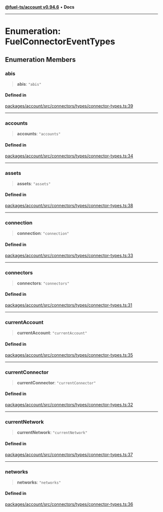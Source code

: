 [**@fuel-ts/account v0.94.6**](../index.md) • **Docs**

***

# Enumeration: FuelConnectorEventTypes

## Enumeration Members

### abis

> **abis**: `"abis"`

#### Defined in

[packages/account/src/connectors/types/connector-types.ts:39](https://github.com/FuelLabs/fuels-ts/blob/edc427a506b3935e5c3045680dbc2670666cb638/packages/account/src/connectors/types/connector-types.ts#L39)

***

### accounts

> **accounts**: `"accounts"`

#### Defined in

[packages/account/src/connectors/types/connector-types.ts:34](https://github.com/FuelLabs/fuels-ts/blob/edc427a506b3935e5c3045680dbc2670666cb638/packages/account/src/connectors/types/connector-types.ts#L34)

***

### assets

> **assets**: `"assets"`

#### Defined in

[packages/account/src/connectors/types/connector-types.ts:38](https://github.com/FuelLabs/fuels-ts/blob/edc427a506b3935e5c3045680dbc2670666cb638/packages/account/src/connectors/types/connector-types.ts#L38)

***

### connection

> **connection**: `"connection"`

#### Defined in

[packages/account/src/connectors/types/connector-types.ts:33](https://github.com/FuelLabs/fuels-ts/blob/edc427a506b3935e5c3045680dbc2670666cb638/packages/account/src/connectors/types/connector-types.ts#L33)

***

### connectors

> **connectors**: `"connectors"`

#### Defined in

[packages/account/src/connectors/types/connector-types.ts:31](https://github.com/FuelLabs/fuels-ts/blob/edc427a506b3935e5c3045680dbc2670666cb638/packages/account/src/connectors/types/connector-types.ts#L31)

***

### currentAccount

> **currentAccount**: `"currentAccount"`

#### Defined in

[packages/account/src/connectors/types/connector-types.ts:35](https://github.com/FuelLabs/fuels-ts/blob/edc427a506b3935e5c3045680dbc2670666cb638/packages/account/src/connectors/types/connector-types.ts#L35)

***

### currentConnector

> **currentConnector**: `"currentConnector"`

#### Defined in

[packages/account/src/connectors/types/connector-types.ts:32](https://github.com/FuelLabs/fuels-ts/blob/edc427a506b3935e5c3045680dbc2670666cb638/packages/account/src/connectors/types/connector-types.ts#L32)

***

### currentNetwork

> **currentNetwork**: `"currentNetwork"`

#### Defined in

[packages/account/src/connectors/types/connector-types.ts:37](https://github.com/FuelLabs/fuels-ts/blob/edc427a506b3935e5c3045680dbc2670666cb638/packages/account/src/connectors/types/connector-types.ts#L37)

***

### networks

> **networks**: `"networks"`

#### Defined in

[packages/account/src/connectors/types/connector-types.ts:36](https://github.com/FuelLabs/fuels-ts/blob/edc427a506b3935e5c3045680dbc2670666cb638/packages/account/src/connectors/types/connector-types.ts#L36)

